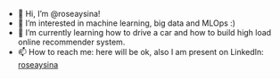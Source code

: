 - 👋 Hi, I’m @roseaysina!
- 👀 I’m interested in machine learning, big data and MLOps :)
- 🌱 I’m currently learning how to drive a car and how to build high load online recommender system. 
- 📫 How to reach me: here will be ok, also I am present on LinkedIn: [roseaysina](https://www.linkedin.com/in/roseaysina)

<!---
roseaysina/roseaysina is a ✨ special ✨ repository because its `README.md` (this file) appears on your GitHub profile.
You can click the Preview link to take a look at your changes.
--->
